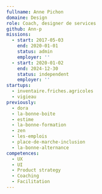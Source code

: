 ```yaml
---
fullname: Anne Pichon
domaine: Design
role: Coach, designer de services
github: Ann-p
missions:
  - start: 2017-05-03
    end: 2020-01-01
    status: admin
    employer: ''
  - start: 2020-01-02
    end: 2024-12-30
    status: independent
    employer: ''
startups:
  - inventaire.friches.agricoles
  - vigieau
previously:
  - dora
  - la-bonne-boite
  - estime
  - la-bonne-formation
  - zen
  - les-emplois
  - place-de-marche-inclusion
  - la-bonne-alternance
competences:
  - UX
  - UI
  - Product strategy
  - Coaching
  - Facilitation
---
```

